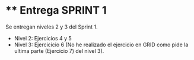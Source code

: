 # ** Entrega SPRINT 1
Se entregan niveles 2 y 3 del Sprint 1.
* Nivel 2: Ejercicios 4 y 5
* Nivel 3: Ejercicicio 6
(No he realizado el ejercicio en GRID como pide la ultima parte (Ejercicio 7) del nivel 3).


